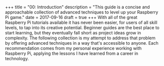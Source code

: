 +++
title = "00: Introduction"
description = "This guide is a concise and approachable collection of advanced techniques to level up your Raspberry Pi game."
date = 2017-09-16
draft = true
+++
With all of the great Raspberry Pi tutorials available it has never been easier, for users of all skill levels, to tap into its creative potential. Beginner guides are the best place to start learning, but they eventually fall short as project ideas grow in complexity. The following collection is my attempt to address that problem by offering advanced techniques in a way that's accessible to anyone. Each recommendation comes from my personal experience working with Raspberry Pi, applying the lessons I have learned from a career in technology.
